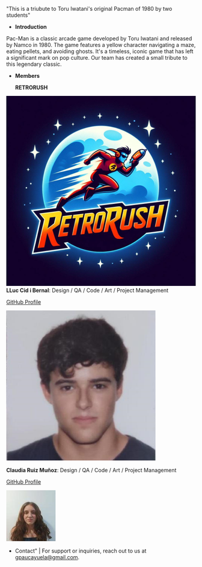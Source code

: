 "This is a triubute to Toru Iwatani's original Pacman of 1980 by two students"


  - **Introduction**

  Pac-Man is a classic arcade game developed by Toru Iwatani and released by Namco in 1980. The game features a yellow character navigating a maze, eating pellets, and avoiding ghosts. It's a timeless, iconic game that has left a significant mark on pop culture. Our team has created a small tribute to this legendary classic.

  - **Members**

    **RETRORUSH**

![logo](https://github.com/Lluccib/PacMan--RetroRush/blob/web/Imatges/Logo.jpg)
    **LLuc Cid i Bernal**:                    Design / QA / Code /  Art / Project Management 
    
 [GitHub Profile](https://github.com/Lluccib)

    
  ![Lluc](https://raw.githubusercontent.com/Lluccib/PacMan--RetroRush/web/Imatges/Grup/lluc.png)


 **Claudia Ruiz Muñoz**:                           Design / QA / Code / Art / Project Management 

  [GitHub Profile](https://github.com/cla4d1a)



   ![Clau](https://github.com/Lluccib/PacMan--RetroRush/blob/web/Imatges/Grup/clau.png)

    
  - Contact"
    |
      For support or inquiries, reach out to us at [gpaucayuela@gmail.com](mailto:gpaucayuela@gmail.com).
